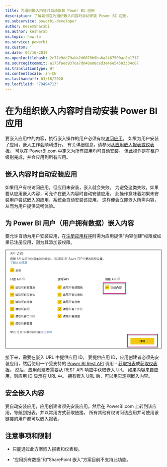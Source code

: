 ```yaml
---
title: 为组织嵌入内容时自动安装 Power BI 应用
description: 了解如何在为组织嵌入内容时自动安装 Power BI 应用。
ms.subservice: powerbi-developer
author: KesemSharabi
ms.author: kesharab
ms.topic: how-to
ms.service: powerbi
ms.custom: ''
ms.date: 04/16/2019
ms.openlocfilehash: 2c77e9dd79abb2d6070b9ba6a2467500ac8b17f7
ms.sourcegitcommit: a175faed9378a7d040a08ced3e46e54503334c07
ms.translationtype: HT
ms.contentlocale: zh-CN
ms.lasthandoff: 03/18/2020
ms.locfileid: "79494713"
---
```

# <a name="auto-install-power-bi-apps-when-embedding-for-your-organization"></a>在为组织嵌入内容时自动安装 Power BI 应用

要嵌入应用中的内容，执行嵌入操作的用户必须有权[访问应用](../../service-create-distribute-apps.md)。 如果为用户安装了应用，嵌入工作会顺利进行。 有关详细信息，请参阅[从应用嵌入报表或仪表板](embed-from-apps.md)。 可以在 PowerBI.com 中定义为所有应用均可[自动安装](https://powerbi.microsoft.com/blog/automatically-install-apps/)。 但此操作是在租户级别完成，并会应用到所有应用。

## <a name="auto-install-app-on-embedding"></a>嵌入内容时自动安装应用

如果用户有权访问应用，但应用未安装，嵌入就会失败。 为避免这类失败，如果要从应用嵌入内容，可允许在嵌入内容时自动安装应用。 此操作意味着如果未安装用户尝试嵌入的应用，系统会自动安装该应用。 这样便会立即嵌入所需内容，从而为用户提供流畅体验。

## <a name="embed-for-power-bi-users-user-owns-data"></a>为 Power BI 用户（用户拥有数据）嵌入内容

要允许自动为用户安装应用，在[注册应用程序](register-app.md#register-with-the-power-bi-application-registration-tool)时需为应用提供“内容创建”权限或如果已注册应用，则为其添加该权限。

![注册应用创建内容](media/embed-auto-install-app/register-app-create-content.png)

接下来，需要在嵌入 URL 中提供应用 ID。 要提供应用 ID，应用创建者必须先安装应用，然后使用一个受支持的 [Power BI Rest API](https://docs.microsoft.com/rest/api/power-bi/) 调用 - [获取报表](https://docs.microsoft.com/rest/api/power-bi/reports/getreports)或[获取仪表板](https://docs.microsoft.com/rest/api/power-bi/dashboards/getdashboards)。 然后，应用创建者需要从 REST API 响应中获取嵌入 Url。 如果内容来自应用，则应用 ID 显示在 URL 中。  拥有嵌入 URL 后，可以用它定期嵌入内容。

## <a name="secure-embed"></a>安全嵌入内容

要自动安装应用，应用创建者须先安装应用，然后在 PowerBI.com 上转到该应用，导航到报表，并以常用方式获取链接。 所有其他有权访问该应用并可使用该链接的用户都可以嵌入报表。

## <a name="considerations-and-limitations"></a>注意事项和限制

* 只能通过此方案嵌入报表和仪表板。

* “应用拥有数据”和“SharePoint 嵌入”方案目前不支持此功能。